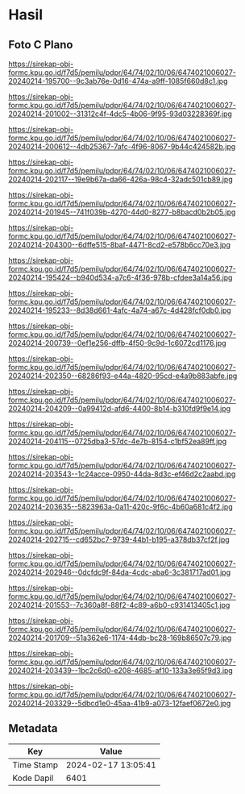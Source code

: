 # Hasil

## Foto C Plano

https://sirekap-obj-formc.kpu.go.id/f7d5/pemilu/pdpr/64/74/02/10/06/6474021006027-20240214-195700--9c3ab76e-0d16-474a-a9ff-1085f660d8c1.jpg

https://sirekap-obj-formc.kpu.go.id/f7d5/pemilu/pdpr/64/74/02/10/06/6474021006027-20240214-201002--31312c4f-4dc5-4b06-9f95-93d03228369f.jpg

https://sirekap-obj-formc.kpu.go.id/f7d5/pemilu/pdpr/64/74/02/10/06/6474021006027-20240214-200612--4db25367-7afc-4f96-8067-9b44c424582b.jpg

https://sirekap-obj-formc.kpu.go.id/f7d5/pemilu/pdpr/64/74/02/10/06/6474021006027-20240214-202117--19e9b67a-da66-426a-98c4-32adc501cb89.jpg

https://sirekap-obj-formc.kpu.go.id/f7d5/pemilu/pdpr/64/74/02/10/06/6474021006027-20240214-201945--741f039b-4270-44d0-8277-b8bacd0b2b05.jpg

https://sirekap-obj-formc.kpu.go.id/f7d5/pemilu/pdpr/64/74/02/10/06/6474021006027-20240214-204300--6dffe515-8baf-4471-8cd2-e578b6cc70e3.jpg

https://sirekap-obj-formc.kpu.go.id/f7d5/pemilu/pdpr/64/74/02/10/06/6474021006027-20240214-195424--b940d534-a7c6-4f36-978b-cfdee3a14a56.jpg

https://sirekap-obj-formc.kpu.go.id/f7d5/pemilu/pdpr/64/74/02/10/06/6474021006027-20240214-195233--8d38d661-4afc-4a74-a67c-4d428fcf0db0.jpg

https://sirekap-obj-formc.kpu.go.id/f7d5/pemilu/pdpr/64/74/02/10/06/6474021006027-20240214-200739--0ef1e256-dffb-4f50-9c9d-1c6072cd1176.jpg

https://sirekap-obj-formc.kpu.go.id/f7d5/pemilu/pdpr/64/74/02/10/06/6474021006027-20240214-202350--68286f93-e44a-4820-95cd-e4a9b883abfe.jpg

https://sirekap-obj-formc.kpu.go.id/f7d5/pemilu/pdpr/64/74/02/10/06/6474021006027-20240214-204209--0a99412d-afd6-4400-8b14-b310fd9f9e14.jpg

https://sirekap-obj-formc.kpu.go.id/f7d5/pemilu/pdpr/64/74/02/10/06/6474021006027-20240214-204115--0725dba3-57dc-4e7b-8154-c1bf52ea89ff.jpg

https://sirekap-obj-formc.kpu.go.id/f7d5/pemilu/pdpr/64/74/02/10/06/6474021006027-20240214-203543--1c24acce-0950-44da-8d3c-ef46d2c2aabd.jpg

https://sirekap-obj-formc.kpu.go.id/f7d5/pemilu/pdpr/64/74/02/10/06/6474021006027-20240214-203635--5823963a-0a11-420c-9f6c-4b60a681c4f2.jpg

https://sirekap-obj-formc.kpu.go.id/f7d5/pemilu/pdpr/64/74/02/10/06/6474021006027-20240214-202715--cd652bc7-9739-44b1-b195-a378db37cf2f.jpg

https://sirekap-obj-formc.kpu.go.id/f7d5/pemilu/pdpr/64/74/02/10/06/6474021006027-20240214-202946--0dcfdc9f-84da-4cdc-aba6-3c381717ad01.jpg

https://sirekap-obj-formc.kpu.go.id/f7d5/pemilu/pdpr/64/74/02/10/06/6474021006027-20240214-201553--7c360a8f-88f2-4c89-a6b0-c931413405c1.jpg

https://sirekap-obj-formc.kpu.go.id/f7d5/pemilu/pdpr/64/74/02/10/06/6474021006027-20240214-201709--51a362e6-1174-44db-bc28-169b86507c79.jpg

https://sirekap-obj-formc.kpu.go.id/f7d5/pemilu/pdpr/64/74/02/10/06/6474021006027-20240214-203439--1bc2c6d0-e208-4685-af10-133a3e65f9d3.jpg

https://sirekap-obj-formc.kpu.go.id/f7d5/pemilu/pdpr/64/74/02/10/06/6474021006027-20240214-203329--5dbcd1e0-45aa-41b9-a073-12faef0672e0.jpg


## Metadata

| Key        | Value               |
| ---------- | ------------------- |
| Time Stamp | 2024-02-17 13:05:41 |
| Kode Dapil | 6401                |



